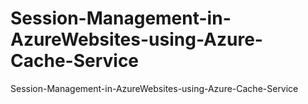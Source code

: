 Session-Management-in-AzureWebsites-using-Azure-Cache-Service
=============================================================

Session-Management-in-AzureWebsites-using-Azure-Cache-Service

